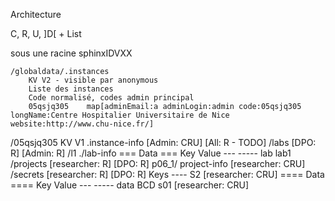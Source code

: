 Architecture

C, R, U, ]D[ + List

sous une racine sphinxIDVXX

    /globaldata/.instances
        KV V2 - visible par anonymous
        Liste des instances
        Code normalisé, codes admin principal
        05qsjq305    map[adminEmail:a adminLogin:admin code:05qsjq305 longName:Centre Hospitalier Universitaire de Nice website:http://www.chu-nice.fr/]

   /05qsjq305
        KV V1
        .instance-info [Admin: CRU] [All: R - TODO]
        /labs [DPO: R] [Admin: R]
            /l1
                ./lab-info
                    === Data ===
                    Key    Value
                    ---    -----
                    lab    lab1
                /projects [researcher: R] [DPO: R]
                    p06_1/
                        project-info [researcher: CRU]
                        /secrets [researcher: R] [DPO: R]
                            Keys
                            ----
                            S2 [researcher: CRU]
                                ==== Data ====
                                Key     Value
                                ---     -----
                                data    BCD
                            s01 [researcher: CRU]
                        
                        
                        